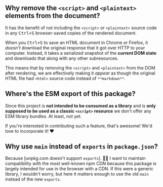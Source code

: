 ## Why remove the `<script>` and `<plaintext>` elements from the document?

It has the benefit of not including the `<script>` or `<plaintext>` source code
in any <kbd><kbd>Ctrl</kbd>+<kbd>S</kbd></kbd> browser-saved copies of the
rendered document.

When you <kbd><kbd>Ctrl</kbd>+<kbd>S</kbd></kbd> to save an HTML document in
Chrome or Firefox, it _doesn't_ download the original response that it got over
HTTP to your computer. Instead, it takes a serialized snapshot of the **current
DOM state** and downloads that along with any other subresources.

This means that by removing the `<script>` and `<plaintext>` from the DOM after
rendering, we are effectively making it _appear_ as though the original HTML
file had `<html>` source code instead of `**markdown**`.

## Where's the ESM export of this package?

Since this project is **not intended to be consumed as a library** and is **only
supposed to be used as a classic `<script>` resource** we don't offer any ESM
library bundles. At least, not yet.

If you're interested in contributing such a feature, that's awesome! We'd love
to incorporate it! ❤️

## Why use `main` instead of `exports` in `package.json`?

Because [unpkg.com doesn't support `exports`]. 🤷‍♂️ I want to maintain
compatibility with the most well-known npm CDN because this package is largely
intended for use in the browser with a CDN. If this were a generic library, I
wouldn't worry, but here it matters enough to use the old `main` instead of the
new `exports`.
